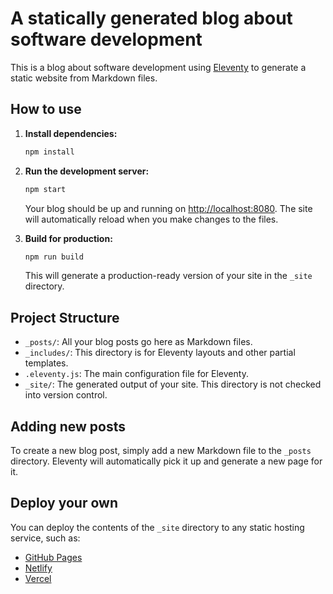 # A statically generated blog about software development

This is a blog about software development using [Eleventy](https://www.11ty.dev/) to generate a static website from Markdown files.

## How to use

1.  **Install dependencies:**

    ```bash
    npm install
    ```

2.  **Run the development server:**

    ```bash
    npm start
    ```

    Your blog should be up and running on [http://localhost:8080](http://localhost:8080). The site will automatically reload when you make changes to the files.

3.  **Build for production:**

    ```bash
    npm run build
    ```

    This will generate a production-ready version of your site in the `_site` directory.

## Project Structure

- `_posts/`: All your blog posts go here as Markdown files.
- `_includes/`: This directory is for Eleventy layouts and other partial templates.
- `.eleventy.js`: The main configuration file for Eleventy.
- `_site/`: The generated output of your site. This directory is not checked into version control.

## Adding new posts

To create a new blog post, simply add a new Markdown file to the `_posts` directory. Eleventy will automatically pick it up and generate a new page for it.

## Deploy your own

You can deploy the contents of the `_site` directory to any static hosting service, such as:

- [GitHub Pages](https://pages.github.com/)
- [Netlify](https://www.netlify.com/)
- [Vercel](https://vercel.com/)
